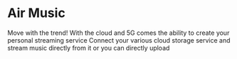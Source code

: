 # Air Music

Move with the trend! With the cloud and 5G comes the ability to create your personal streaming service
Connect your various cloud storage service and stream music directly from it or you can directly upload
